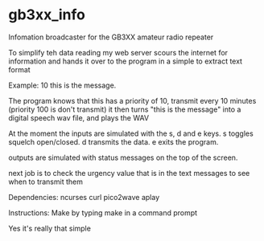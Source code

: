 # gb3xx_info
Infomation broadcaster for the GB3XX amateur radio repeater

To simplify teh data reading my web server scours the internet for information and hands it over to the program in a simple to extract text format

Example:
10 this is the message.

The program knows that this has a priority of 10, transmit every 10 minutes (priority 100 is don't transmit)
it then turns "this is the message" into a digital speech wav file, and plays the WAV


At the moment the inputs are simulated with the s, d and e keys.
s toggles squelch open/closed.
d transmits the data.
e exits the program.

outputs are simulated with status messages on the top of the screen.

next job is to check the urgency value that is in the text messages to see when to transmit them




Dependencies:
ncurses
curl
pico2wave
aplay

Instructions:
Make by typing   make    in a command prompt

Yes it's really that simple


